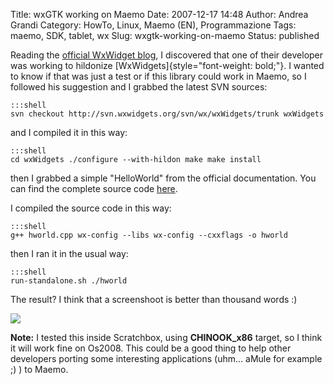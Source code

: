 Title: wxGTK working on Maemo
Date: 2007-12-17 14:48
Author: Andrea Grandi
Category: HowTo, Linux, Maemo (EN), Programmazione
Tags: maemo, SDK, tablet, wx
Slug: wxgtk-working-on-maemo
Status: published

Reading the [official WxWidget blog](http://wxwidgets.blogspot.com/2007/11/hildonizing-wxgtk.html), I
discovered that one of their developer was working to hildonize
[WxWidgets]{style="font-weight: bold;"}. I wanted to know if that was
just a test or if this library could work in Maemo, so I followed his
suggestion and I grabbed the latest SVN sources:

    :::shell
    svn checkout http://svn.wxwidgets.org/svn/wx/wxWidgets/trunk wxWidgets

and I compiled it in this way:

    :::shell
    cd wxWidgets ./configure --with-hildon make make install

then I grabbed a simple "HelloWorld" from the official documentation.
You can find the complete source code [here](http://www.wxwidgets.org/docs/tutorials/hworld.txt).

I compiled the source code in this way:

    :::shell
    g++ hworld.cpp wx-config --libs wx-config --cxxflags -o hworld

then I ran it in the usual way:

    :::shell
    run-standalone.sh ./hworld

The result? I think that a screenshoot is better than thousand words :)

[![](http://bp0.blogger.com/_eBt7-uNFVjs/R2QhZl8EwLI/AAAAAAAAAJ0/rdNTRYsp_n8/s400/wxWindowsHildon.jpg)](http://bp0.blogger.com/_eBt7-uNFVjs/R2QhZl8EwLI/AAAAAAAAAJ0/rdNTRYsp_n8/s1600-h/wxWindowsHildon.jpg)

**Note:** I tested this inside Scratchbox,
using **CHINOOK_x86** target, so I think it will work fine on Os2008. This could be a good thing to help other
developers porting some interesting applications (uhm... aMule for example ;) ) to Maemo.

